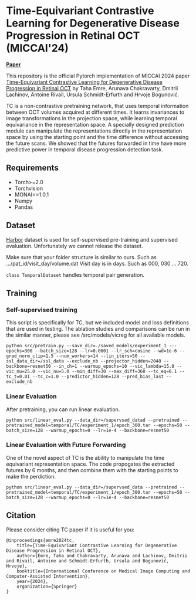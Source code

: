 # Time-Equivariant Contrastive Learning for Degenerative Disease Progression in Retinal OCT (MICCAI'24)
 [**Paper**](https://arxiv.org/abs/2405.09404)
 
This repository is the official Pytorch implementation of MICCAI 2024 paper [Time-Equivariant Contrastive Learning for Degenerative Disease Progression in Retinal OCT](https://arxiv.org/abs/2405.09404) by Taha Emre, Arunava Chakravarty, Dmitrii Lachinov, Antoine Rivail, Ursula Schmidt-Erfurth and Hrvoje Bogunović.

TC is a non-contrastive pretraining network, that uses temporal information between OCT volumes acquired at different times. It learns invariances to image transformations in the projection space, while learning temporal equivariance in the representation space. A specially designed prediction module can manipulate the representations directly in the representation space by using the starting point and the time difference without accessing the future scans. We showed that the futures forwarded in time have more predictive power in temporal disease progression detection task.

## Requirements
- Torch>=2.0
- Torchvision
- MONAI==1.0.1
- Numpy
- Pandas

## Dataset

 [Harbor](https://clinicaltrials.gov/ct2/show/NCT00891735) dataset is used for self-supervised pre-training and supervised evaluation. Unfortunately we cannot release the dataset.

Make sure that your folder structure is similar to ours. Such as .../pat_id/visit_day/volume.dat Visit day is in days. Such as 000, 030 ... 720.

 `class TemporalDataset` handles temporal pair generation.

## Training

### Self-supervised training
This script is specifically for TC, but we included model and loss definitions that are used in testing. The ablation studies and comparisons can be run in the similar manner, please see /src/models/vicreg for all available models.

    python src/pretrain.py --save_dir=./saved_models/experiment_1 ---epochs=300 --batch_size=128 --lr=0.0001 --lr_sch=cosine --wd=1e-6 --grad_norm_clip=1.5 --num_workers=14 --lin_iters=50 --ssl_data_dir=/ssl_data --exclude_nb --projector_hidden=2048 --backbone=resnet50 --in_ch=1 --warmup_epochs=10 --vic_lambda=15.0 --vic_mu=25.0 --vic_nu=5.0 --min_diff=30 --max_diff=360 --tc_eq=0.1 --tc_t=0.01 --tc_c=1.0 --predictor_hidden=128 --pred_bias_last --exclude_nb

### Linear Evaluation
After pretraining, you can run linear evaluation.

    python src/linear_eval.py --data_dir=/supervsed_datad --pretrained --pretrained_model=temporal/TC/experiment_1/epoch_300.tar --epochs=50 --batch_size=128 --warmup_epochs=0 --lr=1e-4 --backbone=resnet50

### Linear Evaluation with Future Forwarding
One of the novel aspect of TC is the ability to manipulate the time equivariant representation space. The code propogates the extracted futures by 6 months, and then combine them with the starting points to make the perdiction.

    python src/linear_eval.py --data_dir=/supervsed_data --pretrained --pretrained_model=temporal/TC/experiment_1/epoch_300.tar --epochs=50 --batch_size=128 --warmup_epochs=0 --lr=1e-4 --backbone=resnet50
    
## Citation

Please consider citing TC paper if it is useful for you:

```
@inproceedings{emre2024tc,
    title={Time-Equivariant Contrastive Learning for Degenerative Disease Progression in Retinal OCT},
    author={Emre, Taha and Chakravarty, Arunava and Lachinov, Dmitrii and Rivail, Antoine and Schmidt-Erfurth, Ursula and Bogunović, Hrvoje},
    booktitle={International Conference on Medical Image Computing and Computer-Assisted Intervention},
    year={2024},
    organization={Springer}
}
```